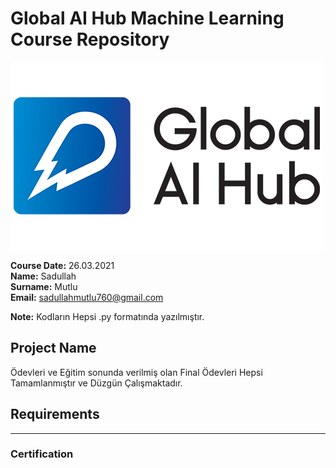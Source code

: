 # Global AI Hub Machine Learning Course Repository
![](img/newlogo.png)

**Course Date:** 26.03.2021  
**Name:** Sadullah  
**Surname:** Mutlu  
**Email:** sadullahmutlu760@gmail.com  

**Note:** Kodların Hepsi  .py formatında yazılmıştır.

## Project Name
Ödevleri ve Eğitim sonunda verilmiş olan Final Ödevleri Hepsi Tamamlanmıştır ve Düzgün Çalışmaktadır.

## Requirements

---

### Certification



